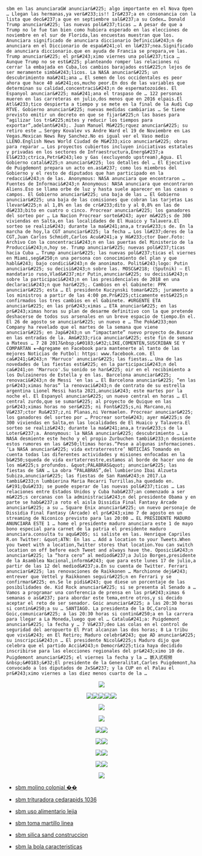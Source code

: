 
```
sbm en las anunciaraGW anunciar&#225; algo importante en el Nova Open … Llegan las hermanas,ya ver&#233;is!! Ir&#237;a en consonancia con la lista que dec&#237;a que en septiembre sal&#237;a su Codex… Donald Trump anunciar&#225; las nuevas pol&#237;ticas … A pesar de que a Trump no le fue tan bien como hubiera esperado en las elecciones de noviembre en el sur de Florida,las encuestas muestran que los. Anunciara significado de anunciara diccionario Definici&#243;n de anunciara en el Diccionario de espa&#241;ol en l&#237;nea.Significado de anunciara diccionario.que en ayuda de Francia se prepara,ve las. Trump anunciar&#225; el pr&#243;ximo viernes una pol&#237;tica … Aunque Trump no se est&#225; planteando romper las relaciones ni cerrar la embajada en Cuba,los cambios barajados est&#225;n lejos de ser meramente simb&#243;licos. La NASA anunciar&#225; un descubrimiento ma&#241;ana … El semen de los occidentales es peor ahora que hace 40 a&#241;os,mucho peor.En dos de las variables que determinan su calidad,concentraci&#243;n de espermatozoides. El Espanyol anunciar&#225; ma&#241;ana el traspaso de … 122 personas mueren en las carreteras en julio,dos menos que en 2016 elpais.El Atl&#233;tico despierta a tiempo y se mete en la final de la Audi Cup RTVE. Gobierno anunciar&#225; nuevas medidas cambiarias … Se tiene previsto emitir un decreto en que se fijar&#225;n las bases para “agilizar los tr&#225;mites y reducir los tiempos para exportar”,adelant&#243;. Juan Manuel M&#225;rquez anunciar&#225; su retiro este … Sergey Kovalev vs Andre Ward el 19 de Noviembre en Las Vegas.Mexican News Rey Sanchez.No es igual ver el Vaso medio LLENO.English News World Ciudad de M&#233;xico anunciar&#225; obras para reparar … Los proyectos cubiertos incluyen iniciativas estatales y privadas en los sectores de Infraestructura,Energ&#237;a El&#233;ctrica,Petr&#243;leo y Gas (excluyendo upstream),Agua. El Gobierno catal&#225;n anunciar&#225; los detalles del … El Ejecutivo de Puigdemont prepara un acto en.as&#237; como los miembros del Gobierno y el resto de diputados que han participado en la redacci&#243;n de las. Anonymous: NASA anunciara que encontraron … Fuentes de Informaci&#243;n Anonymous: NASA anunciara que encontraron Aliens.Eso se llama orbe de luz y hasta suele aparecer en las casas o campos. El Gobierno anunciar&#225; una baja de las … El Gobierno anunciar&#225; una baja de las comisiones que cobran las tarjetas Las llevar&#225;n al 1,8% en las de cr&#233;dito y al 0,8% en las de d&#233;bito en cuatro o cinco. Procrear anunciar&#225; los ganadores del sorteo por … La Nacion Procrear sorte&#243; ayer m&#225;s de 300 viviendas en Salta,en las localidades de El Huaico y Talavera.El sorteo se realiz&#243; durante la ma&#241;ana,a trav&#233;s de. En la marcha de hoy,la CGT anunciar&#225; la fecha … Los l&#237;deres de la CGT,Juan Carlos Schmidt,Carlos Acu&#241;a y H&#233;ctor Daer.Foto: Archivo Con la concentraci&#243;n en las puertas del Ministerio de la Producci&#243;n,hoy se. Trump anunciar&#225; nuevas pol&#237;ticas hacia Cuba … Trump anunciar&#225; las nuevas pol&#237;ticas el viernes en Miami,seg&#250;n una persona con conocimiento del plan y que habl&#243; bajo condici&#243;n de anonimato. Polit&#243;logo: Putin anunciar&#225; su decisi&#243;n sobre las. MOSC&#218; (Sputnik) — El mandatario ruso,Vlad&#237;mir Putin,anunciar&#225; su decisi&#243;n sobre la participaci&#243;n en las presidenciales de 2018 en una declaraci&#243;n que har&#225;. Cambios en el Gabinete: PPK anunciar&#225; esta … El presidente Kuczynski tomar&#225; juramento a los ministros a partir de las 4:00 pm.Pr&#225;cticamente est&#225;n confirmados los tres cambios en el Gabinete. #URGENTE ETA anunciar&#225; en las pr&#243;ximas … ETA anunciar&#225; en las pr&#243;ximas horas su plan de desarme definitivo con la que pretende deshacerse de todos sus arsenales en un breve espacio de tiempo.En el. El 26 de agosto se anunciar&#225; un nuevo e … The Pok&#233;mon Company ha revelado que el martes de la semana que viene anunciar&#225; en Jap&#243;n un “impactante” nuevo proyecto de.Buscar en las entradas de la. Am&#233;rica anunciar&#225; este fin de semana a Mateus … 7 28 2017&nbsp;&#0183;&#32;LIKE,COMENTEN,SUSCRIBAN SE Y COMPARTAN ★→Agregame en Facebook para mantenerte al tanto de las mejores Noticias de Futbol: https: www.facebook.com. El ca&#241;&#243;n 'Marruco' anunciar&#225; las fiestas.… Una de las novedades de las fiestas est&#225; en la participaci&#243;n del ca&#241;on 'Marruco'.Su sonido se har&#225; oir en el recibimiento a los Dulzaineros de Estella y en las. Barcelona anunciar&#225; renovaci&#243;n de Messi 'en las … El Barcelona anunciar&#225; “en las pr&#243;ximas horas” la renovaci&#243;n de contrato de su estrella argentina Lionel Messi hasta 2021,anunci&#243; este martes por la noche el. El Espanyol anunciar&#225; un nuevo central en horas … El central zurdo,que se sumar&#225; al proyecto de Quique en las pr&#243;ximas horas no ser&#225; ni Font&#225;s,ni Marcano,ni V&#237;ctor Ru&#237;z,ni Planas,ni Vermaelen. Procrear anunciar&#225; los ganadores del sorteo por … Procrear sorte&#243; ayer m&#225;s de 300 viviendas en Salta,en las localidades de El Huaico y Talavera.El sorteo se realiz&#243; durante la ma&#241;ana,a trav&#233;s de la Loter&#237;a. Anonymous: la NASA anunciar&#225; descubrimiento … La NASA desmiente este hecho y el propio Zurbuchen tambi&#233;n desmiente estos rumores en las &#250;ltimas horas.“Pese a algunas informaciones. ‘La NASA anunciar&#225; vida extraterrestre’ NOTICIAS Tomando en cuenta todas las diferentes actividades y misiones enfocadas en la b&#250;squeda de vida exrtaterrestre,estamos al borde de hacer uno de los m&#225;s profundos. &quot;PALABRAS&quot; anunciar&#225; las fiestas de SAN … La obra “PALABRAS”,del lumbierino Ibai Alzueta Subiza,anunciar&#225; las fiestas de San Ram&#243;n 2017.La tambi&#233;n lumbierina Maria Recarri Turrillas,ha quedado en. &#191;Qu&#233; se puede esperar de las nuevas pol&#237;ticas … Las relaciones entre Estados Unidos y Cuba hab&#237;an comenzado a ser m&#225;s cercanas con la administraci&#243;n del presidente Obama y en parte se hab&#237;a roto el aisla Dissidia Final Fantasy Arcade anunciar&#225; a su … Square Enix anunciar&#225; un nuevo personaje de Dissidia Final Fantasy (Arcade) el pr&#243;ximo 7 de agosto en un streaming de Niconico previsto para las 20:00 … EL PRESIDENTE MADURO ANUNCIARA ESTE 1 … home el presidente maduro anunciara este 1 de mayo bono especial para carnet de la patria el presidente maduro anunciara.consulta tu aqu&#205; si saliste en las. Henrique Capriles R.on Twitter: &quot;ATN: En las … Add a location to your Tweets.When you tweet with a location,Twitter stores that location.You can switch location on off before each Tweet and always have the. Oposici&#243;n anunciar&#225; la “hora cero” al mediod&#237;a Julio Borges,presidente de la Asamblea Nacional,inform&#243; que para este lunes 17 de julio,a partir de las 12 del mediod&#237;a.En su cuenta de Twitter. Ferrari anunciar&#225; las renovaciones de Raikkonen … Marchionne dej&#243; entrever que Vettel y Raikkonen seguir&#225;n en Ferrari y se confirmar&#225; en.Se le pidi&#243; que diese un porcentaje de las posibilidades de. Kid Rock anunciar&#225; si se presenta al Senado a … Vamos a programar una conferencia de prensa en las pr&#243;ximas 6 semanas o as&#237; para abordar este tema,entre otros,y si decido aceptar el reto de ser senador. Goic anunciar&#225; a las 20:30 horas si contin&#250;a su … SANTIAGO. La presidenta de la DC,Carolina Goic,comunicar&#225; a las 20:30 horas si contin&#250;a en la carrera para llegar a La Moneda,luego que el … Catalu&#241;a: Puigdemont anunciar&#225; la fecha y … 7 V&#237;deo Las colas en el control de seguridad del aeropuerto El Prat alcanzan las dos horas; 8 La tribu que vivi&#243; en El Retiro; Maduro celebr&#243; que AD anunciar&#225; su inscripci&#243;n … El presidente Nicol&#225;s Maduro dijo que celebra que el partido Acci&#243;n Democr&#225;tica haya decidido inscribirse para las elecciones regionales del pr&#243;ximo 10 de. Puigdemont anunciar&#225; el viernes la fecha y la … 嵌入式视频&nbsp;&#0183;&#32;El presidente de la Generalitat,Carles Puigdemont,ha convocado a los diputados de JxS&#237; y la CUP en el Palau el pr&#243;ximo viernes a las diez menos cuarto de la … 
```

<div align="center">

<a href="https://es-crusher.shibang-china.com/github&k=sbm+en+las+anunciara"><img src="https://static.shibang-china.com/es/crusher/logo.jpg"></a>

<a href="https://es-crusher.shibang-china.com/github&k=sbm+en+las+anunciara"><img src="https://static.shibang-china.com/es/crusher/index.jpg"></a><a href="https://es-crusher.shibang-china.com/material.htmlgithub&k=sbm+en+las+anunciara"><img src="https://static.shibang-china.com/es/crusher/material.jpg"></a><a href="https://es-crusher.shibang-china.com/application.htmlgithub&k=sbm+en+las+anunciara"><img src="https://static.shibang-china.com/es/crusher/application.jpg"></a><a href="https://es-crusher.shibang-china.com/aboutus.htmlgithub&k=sbm+en+las+anunciara"><img src="https://static.shibang-china.com/es/crusher/aboutus.jpg"></a><a href="https://es-crusher.shibang-china.com/contact.htmlgithub&k=sbm+en+las+anunciara"><img src="https://static.shibang-china.com/es/crusher/contact.jpg"></a>

<a href="https://es-crusher.shibang-china.com/github&k=sbm+en+las+anunciara"><img src="https://static.shibang-china.com/es/crusher/banner.jpg"></a>

<a href="https://swt.shibang-china.com/github&k=sbm+en+las+anunciara"><img src="https://static.shibang-china.com/es/crusher/text.jpg"></a>

<a href="https://swt.shibang-china.com/github&k=sbm+en+las+anunciara"><img src="https://static.shibang-china.com/es/crusher/chat.jpg"></a><a href="https://es-crusher.shibang-china.com/contact.htmlgithub&k=sbm+en+las+anunciara"><img src="https://static.shibang-china.com/es/crusher/message.jpg"></a>

<a href="https://es-crusher.shibang-china.com/products/pe.htmlgithub&k=sbm+en+las+anunciara"><img src="https://static.shibang-china.com/es/crusher/pe.jpg"></a><a href="https://es-crusher.shibang-china.com/products/pf.htmlgithub&k=sbm+en+las+anunciara"><img src="https://static.shibang-china.com/es/crusher/pf.jpg"></a>

<a href="https://es-crusher.shibang-china.com/products/hpt.htmlgithub&k=sbm+en+las+anunciara"><img src="https://static.shibang-china.com/es/crusher/hpt.jpg"></a><a href="https://es-crusher.shibang-china.com/products/vsi.htmlgithub&k=sbm+en+las+anunciara"><img src="https://static.shibang-china.com/es/crusher/vsi.jpg"></a>

<a href="https://es-crusher.shibang-china.com/products/klv.htmlgithub&k=sbm+en+las+anunciara"><img src="https://static.shibang-china.com/es/crusher/klv.jpg"></a><a href="https://es-crusher.shibang-china.com/products/portable.htmlgithub&k=sbm+en+las+anunciara"><img src="https://static.shibang-china.com/es/crusher/portable.jpg"></a>

<a href="https://swt.shibang-china.com/github&k=sbm+en+las+anunciara"><img src="https://static.shibang-china.com/es/crusher/case.jpg"></a>

</div>


* [sbm molino colonial ��](sbm%20molino%20colonial%20%EF%BF%BD%EF%BF%BD.md)

* [sbm trituradora cedarapids 1036](sbm%20trituradora%20cedarapids%201036.md)

* [sbm uso alimentario lejia](sbm%20uso%20alimentario%20lejia.md)

* [sbm toma martillo linea](sbm%20toma%20martillo%20linea.md)

* [sbm silica sand construccion](sbm%20silica%20sand%20construccion.md)

* [sbm la bola caracteristicas](sbm%20la%20bola%20caracteristicas.md)